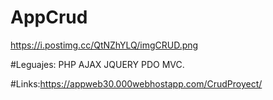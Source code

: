 # AppCrud

https://i.postimg.cc/QtNZhYLQ/imgCRUD.png

#Leguajes:
PHP AJAX JQUERY PDO MVC.

#Links:https://appweb30.000webhostapp.com/CrudProyect/
